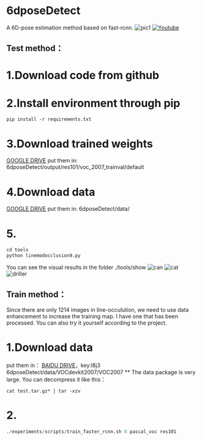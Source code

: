 # 6dposeDetect
A 6D-pose estimation method based on fast-rcnn.
![pic1](https://github.com/liuzehao/6dposeDetect/blob/master/pic1.png)
[![Youtube](https://github.com/liuzehao/6dposeDetect/blob/master/showvideo.png)](https://youtu.be/AyveVaFebcs)
## Test method：
# 1.Download code from github
# 2.Install environment through pip
```
pip install -r requirements.txt
```
# 3.Download trained weights
[GOOGLE DRIVE](https://drive.google.com/drive/folders/1Z7fj3mcl9QljusnHs6kW55vihbuOg9y_?usp=sharing)
put them in:
6dposeDetect/output/res101/voc_2007_trainval/default
# 4.Download data
[GOOGLE DRIVE](https://drive.google.com/drive/folders/1DD5ZOnsbIOcRCn2qnj5MhUkatjOHEij6?usp=sharing)
put them in:
6dposeDetect/data/
# 5.
```python
cd tools
python linemodocclusion9.py
```
You can see the visual results in the folder ./tools/show
![can](https://github.com/liuzehao/6dposeDetect/blob/master/can_00000.jpg)
![cat](https://github.com/liuzehao/6dposeDetect/blob/master/cat_00000.jpg)
![driller](https://github.com/liuzehao/6dposeDetect/blob/master/driller_00000.jpg)
## Train method：
Since there are only 1214 images in line-occulution, we need to use data enhancement to increase the training map. I have one that has been processed. You can also try it yourself according to the project.
# 1.Download data
put them in：
[BAIDU DRIVE](https://pan.baidu.com/s/1izQrfXUbfEG4RwBml1nyVQ )，key:l8j3
6dposeDetect/data/VOCdevkit2007/VOC2007
** The data package is very large. You can decompress it like this：
```
cat test.tar.gz* | tar -xzv
```
# 2.
```python
./experiments/scripts/train_faster_rcnn.sh 0 pascal_voc res101
```

